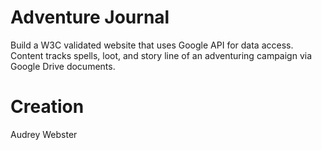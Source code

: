 # Adventure Journal
Build a W3C validated website that uses Google API for data access. Content tracks spells, loot, and story line of an adventuring campaign via Google Drive documents.
# Creation
Audrey Webster
